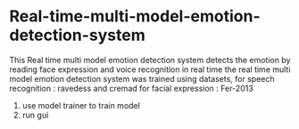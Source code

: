 # Real-time-multi-model-emotion-detection-system
This Real time multi model emotion detection system detects the emotion by reading face expression and voice recognition in real time 
the real time multi model emotion detection system was trained using datasets,
for speech recognition : ravedess and cremad
for facial expression : Fer-2013

1. use model trainer to train model
2. run gui
